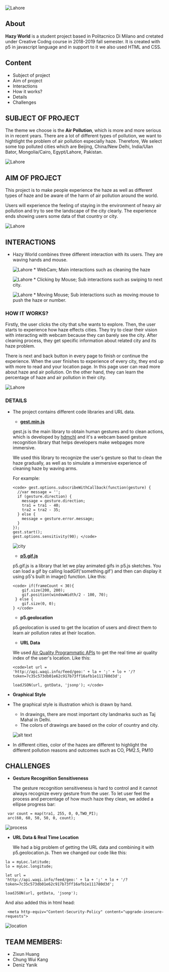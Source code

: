 ![Lahore](/assets/losgo.png)
 
 ## About
 
 **Hazy World** is a student project based in Politacnico Di Milano and cretated under Creative Codng course in 2018-2019 fall semester. It is created with p5 in javascript language and in support to it we also used HTML and CSS.  

## Content
 * Subject of project
 * Aim of project
 * Interactions
 * How it works?
 * Details
 * Challenges
 
## SUBJECT OF PROJECT 

The theme we choose is the **Air Pollution**, which is more and more serious in in recent years. There are a lot of different types of pollution, we want to hightlight the problem of air pollution especially haze. Therefore, We select some top polluted cities which are Beijing, China/New Delhi, India/Ulan Bator, Mongolia/Cairo, Egypt/Lahore, Pakistan.

![Lahore](https://github.com/drawwithcode/2018-group-work-group-10/blob/master/assets/map_readme.png)

## AIM OF PROJECT

This project is to make people experience the haze as well as different types of haze and be aware of the harm of air pollution around the world. 

Users will experience the feeling of staying in the environment of heavy air pollution and try to see the landscape of the city clearly. The experience ends showing users some data of that country or city.

![Lahore](https://github.com/drawwithcode/2018-group-work-group-10/blob/master/assets/readme_haze.jpg)

## INTERACTIONS
* Hazy World combines three different interaction with its users. They are waving hands and mouse.
 
     ![Lahore](https://github.com/drawwithcode/2018-group-work-group-10/blob/master/assets/video-call.png)
      * WebCam; Main interactions such as cleaning the haze 

     ![Lahore](https://github.com/drawwithcode/2018-group-work-group-10/blob/master/assets/cursor1.png)
       * Clicking by Mouse; Sub interactions such as swiping to next city.
     
     ![Lahore](https://github.com/drawwithcode/2018-group-work-group-10/blob/master/assets/cursor2.png)
       * Moving Mouse; Sub interactions such as moving mouse to push the haze or number.

### HOW IT WORKS?

Firstly, the user clicks the city that s/he wants to explore. Then, the user starts to experience how haze effects cities. They try to clear their vision with interacting with webcam because they can barely see the city. After cleaning process, they get specific information about related city and its haze problem. 

There is next and back button in every page to finish or continue the experience. When the user finishes to experience of every city, they end up with more to read and your location page. In this page user can read more about haze and air pollution. On the other hand, they can learn the percentage of haze and air pollution in their city. 

 ![Lahore](https://github.com/drawwithcode/2018-group-work-group-10/blob/master/assets/gest.gif)

### DETAILS 

* The project contains different code libraries and URL data. 

  * **[gest.min.js](https://github.com/hdmchl/gest.js)** 
  
  gest.js is the main library to obtain human gestures and to clean actions, which is developed by [hdmchl](https://github.com/hdmchl) and it's a webcam based gesture recognition library that helps developers make webpages more immersive.
  
  We used this library to recognize the user's gesture so that to clean the haze gradually, as well as to simulate a immersive experience of cleaning haze by waving arms.
  
  For example:
  
  ```
  <code> gest.options.subscribeWithCallback(function(gesture) {
    //var message = '';
    if (gesture.direction) {
      message = gesture.direction;
      tra1 = tra1 - 40;
      tra2 = tra2 - 35;
    } else {
      message = gesture.error.message;
    }
  });
  gest.start();
  gest.options.sensitivity(90); </code> 
  ```
  ![city](/assets/city.gif)
  
  * **[p5.gif.js](https://github.com/antiboredom/p5.gif.js)**
  
  p5.gif.js is a library that let we play animated gifs in p5.js sketches. You can load a gif by calling loadGif('something.gif') and then can display it using p5's built in image() function. Like this:
  
  ```
  <code> if(frameCount < 30){
      gif.size(200, 200);
      gif.position(windowWidth/2 - 100, 70);
   } else {
      gif.size(0, 0);
  } </code> 
  ```
  
  * **p5.geolocation** 
  
  p5.geolocation is used to get the location of users and direct them to learn air pollution rates at their location.
  
  * **URL Data** 
  
  We used [Air Quality Programmatic APIs](http://aqicn.org/api/cn/) to get the real time air quality index of the user's location. Like this:
  
  ```
  <code>let url =
  'http://api.waqi.info/feed/geo:' + la + ';' + lo + '/?token=7c35c573db01e62c917b73ff16afb1e111780d3d';
  
  loadJSON(url, gotData, 'jsonp'); </code>
  ```
 
 
 * **Graphical Style** 
 
* The graphical style is illustration which is drawn by hand. 

  * In drawings, there are most important city landmarks such as Taj Mahal in Delhi. 
  * The colors of drawings are based on the color of country and city. 
  
  ![alt text](https://github.com/drawwithcode/2018-group-work-group-10/blob/master/assets/delhi.jpg)

* In different cities, color of the hazes are different to highlight the different pollution reasons and outcomes such as CO, PM2.5, PM10 

## CHALLENGES

* **Gesture Recognition Sensitiveness**

  The gesture recognition sensitiveness is hard to control and it cannot always recognize every gesture from the user. To let user feel the process and percentage of how much haze they clean, we added a ellipse progress bar:

 ```
  var count = map(tra1, 255, 0, 0,TWO_PI);
  arc(60, 60, 50, 50, 0, count);
  ``` 
  ![process](/assets/process.gif)

* **URL Data & Real Time Location**

  We had a big problem of getting the URL data and combining it with p5.geolocation.js. Then we changed our code like this:

```
la = myLoc.latitude;
lo = myLoc.longitude;
  
let url =
'http://api.waqi.info/feed/geo:' + la + ';' + lo + '/?token=7c35c573db01e62c917b73ff16afb1e111780d3d';
  
loadJSON(url, gotData, 'jsonp');
 ```
  And also added this in html head:
  
  ```  <meta http-equiv="Content-Security-Policy" content="upgrade-insecure-requests"> ``` 
  
  ![location](/assets/location.gif)


## TEAM MEMBERS:
  * Zixun  Huang
  * Chung Wui Kang
  * Deniz Yanik
